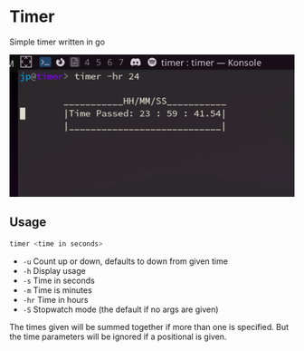 # Timer
Simple timer written in go

![pic](timer.png)

## Usage
```bash
timer <time in seconds>
```
- `-u` Count up or down, defaults to down from given time
- `-h` Display usage
- `-s` Time in seconds
- `-m` Time is minutes
- `-hr` Time in hours
- `-S` Stopwatch mode (the default if no args are given)

The times given will be summed together if more than one is specified.
But the time parameters will be ignored if a positional is given.
